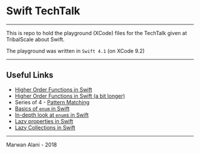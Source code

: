 # Swift TechTalk
----
This is repo to hold the playground (XCode) files for the TechTalk given at TribalScale about Swift.
  
The playground was written in `Swift 4.1` (on XCode 9.2)

----
## Useful Links
- [Higher Order Functions in Swift](https://medium.com/@Dougly/higher-order-functions-in-swift-sorted-map-filter-reduce-dff60b5b6adf)
- [Higher Order Functions in Swift (a bit longer)](https://www.varvet.com/blog/higher-order-functions-in-swift/)
- Series of 4 - [Pattern Matching](http://alisoftware.github.io/swift/pattern-matching/2016/03/27/pattern-matching-1/)
- [Basics of `enum` in Swift](https://medium.com/@abhimuralidharan/enums-in-swift-9d792b728835)
- [In-depth look at `enum`s in Swift](https://andybargh.com/swift-enumerations/)
- [Lazy properties in Swift](https://medium.com/@johnsundell/using-lazy-properties-in-swift-592c777e0052)
- [Lazy Collections in Swift](https://medium.com/developermind/lightning-read-1-lazy-collections-in-swift-fa997564c1a3)

----
Marwan Alani - 2018